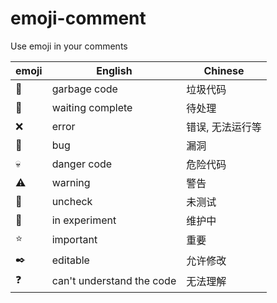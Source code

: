# emoji-comment
Use emoji in your comments

| emoji | English | Chinese |
| ---- | ---- | ---- |
|💩  | garbage code |                                垃圾代码 | 
|🚩 |  waiting complete |                            待处理|
|❌ |  error|                                       错误, 无法运行等|
|🐞  | bug         |                                漏洞|
|💀   |danger code|                                 危险代码|
|⚠️   |warning |                                    警告|
|📐   |uncheck|                                     未测试|
|🔧   |in experiment|                               维护中|
|⭐   |important|                                   重要|
|✒️   |editable|                                    允许修改|
|❓   |can't understand the code|                   无法理解|
